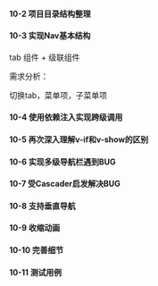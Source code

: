 #### 10-2 项目目录结构整理

#### 10-3 实现Nav基本结构

tab 组件 + 级联组件



需求分析：

切换tab，菜单项，子菜单项



#### 10-4 使用依赖注入实现跨级调用

#### 10-5 再次深入理解v-if和v-show的区别

#### 10-6 实现多级导航栏遇到BUG

#### 10-7 受Cascader启发解决BUG

#### 10-8 支持垂直导航

#### 10-9 收缩动画

#### 10-10 完善细节

#### 10-11 测试用例